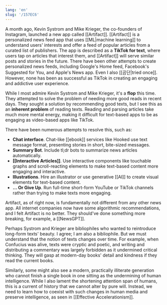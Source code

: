 ```yaml
---
lang: 'en'
slug: '/157EC6'
---
```


A month ago, Kevin Systrom and Mike Krieger, the co-founders of Instagram, launched a new app called [[Artifact]]. [[Artifact]] is a personalized news feed app that uses [[ML|machine learning]] to understand users' interests and offer a feed of popular articles from a curated list of publishers. The app is described as a **TikTok for text**, where users tap on articles that interest them, and [[Artifact]] will serve similar posts and stories in the future. There have been other attempts to create personalized news feeds, including Google's Home feed, Facebook's Suggested for You, and Apple's News app. Even I also [[곰단|tried once]]. However, none has been as successful as TikTok in creating an engaging and addictive user experience.

While I most admire Kevin Systrom and Mike Krieger, it's a **flop** this time. They attempted to solve the problem of needing more good reads in recent days. They sought a solution by recommending good texts, but I see this as an **inherent problem** of reading texts. Reading and parsing articles take much more mental energy, making it difficult for text-based apps to be as engaging as video-based apps like TikTok.

There have been numerous attempts to resolve this, such as:

- **Chat interface**. Chat-like [[ebook]] services like Hooked use text message format, presenting stories in short, bite-sized messages.
- **Summary Bot**. Include tl;dr bots to summarize news articles automatically.
- **[[Interactive Articles]]**. Use interactive components like touchable graphs and scroll-reacting elements to make text-based content more engaging and interactive.
- **Illustrations**. Hire an illustrator or use generative [[AI]] to create visual elements for text-based content.
- **... Or Give Up**. Run full-time short-form YouTube or TikTok channels rather than trying to make texts more engaging.

Artifact, as of right now, is fundamentally not different from any other news app. All internet companies now have some algorithmic recommendations, and I felt Artifact is no better. They should've done something more breaking, for example, a [[NewsGPT]].

Perhaps Systrom and Krieger are bibliophiles who wanted to reintroduce long-form texts' beauty. I agree; I am also a bibliophile. But we must understand that the notion of texts changes over time. For example, when Confucius was alive, texts were cryptic and poetic, and writing and distributing a commentary was largely forbidden as it undermined critical thinking. They will gasp at modern-day books' detail and kindness if they read the current books.

Similarly, some might also see a modern, practically illiterate generation who cannot finish a single book in one sitting as the undermining of human intelligence. While I also lament the shortening attention span of humans, this is a current of history that we cannot alter by pure will. Instead, we need to learn how to coexist with such changes in human media and preserve intelligence, as seen in [[Effective Accelerationism]].

